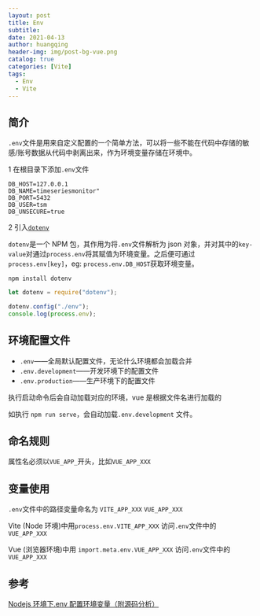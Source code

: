 ```yaml
---
layout: post
title: Env
subtitle:
date: 2021-04-13
author: huangqing
header-img: img/post-bg-vue.png
catalog: true
categories: [Vite]
tags:
  - Env
  - Vite
---
```


## 简介

`.env`文件是用来自定义配置的一个简单方法，可以将一些不能在代码中存储的敏感/账号数据从代码中剥离出来，作为环境变量存储在环境中。

1 在根目录下添加`.env`文件

```
DB_HOST=127.0.0.1
DB_NAME=timeseriesmonitor"
DB_PORT=5432
DB_USER=tsm
DB_UNSECURE=true
```

2 引入[`dotenv`](https://github.com/motdotla/dotenv)

`dotenv`是一个 NPM 包，其作用为将`.env`文件解析为 json 对象，并对其中的`key-value`对通过`process.env`将其赋值为环境变量。之后便可通过`process.env[key]`，eg: `process.env.DB_HOST`获取环境变量。

```
npm install dotenv
```

```js
let dotenv = require("dotenv");

dotenv.config("./env");
console.log(process.env);
```

## 环境配置文件

- `.env`——全局默认配置文件，无论什么环境都会加载合并
- `.env.development`——开发环境下的配置文件
- `.env.production`——生产环境下的配置文件

执行启动命令后会自动加载对应的环境，vue 是根据文件名进行加载的

如执行 `npm run serve`，会自动加载`.env.development` 文件。

## 命名规则

属性名必须以`VUE_APP_`开头，比如`VUE_APP_XXX`

## 变量使用

`.env`文件中的路径变量命名为 `VITE_APP_XXX` `VUE_APP_XXX`

Vite (Node 环境)中用`process.env.VITE_APP_XXX` 访问`.env`文件中的 `VUE_APP_XXX`

Vue (浏览器环境)中用 `import.meta.env.VUE_APP_XXX` 访问`.env`文件中的 `VUE_APP_XXX`

## 参考

[Nodejs 环境下.env 配置环境变量（附源码分析）](https://blog.csdn.net/weixin_40817115/article/details/86189969)
